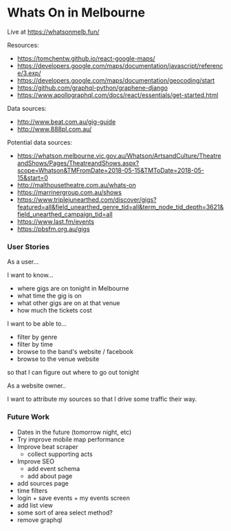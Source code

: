 # Whats On in Melbourne

Live at https://whatsonmelb.fun/

Resources:

* https://tomchentw.github.io/react-google-maps/
* https://developers.google.com/maps/documentation/javascript/reference/3.exp/
* https://developers.google.com/maps/documentation/geocoding/start
* https://github.com/graphql-python/graphene-django
* https://www.apollographql.com/docs/react/essentials/get-started.html


Data sources:

* http://www.beat.com.au/gig-guide
* http://www.888pl.com.au/

Potential data sources:

* https://whatson.melbourne.vic.gov.au/Whatson/ArtsandCulture/TheatreandShows/Pages/TheatreandShows.aspx?scope=Whatson&TMFromDate=2018-05-15&TMToDate=2018-05-15&start=0
* http://malthousetheatre.com.au/whats-on
* https://marrinergroup.com.au/shows
* https://www.triplejunearthed.com/discover/gigs?featured=all&field_unearthed_genre_tid=all&term_node_tid_depth=3621&field_unearthed_campaign_tid=all
* https://www.last.fm/events
* https://pbsfm.org.au/gigs

### User Stories

As a user...

I want to know...

* where gigs are on tonight in Melbourne
* what time the gig is on
* what other gigs are on at that venue
* how much the tickets cost

I want to be able to...

* filter by genre
* filter by time
* browse to the band's website / facebook
* browse to the venue website

so that I can figure out where to go out tonight



As a website owner..

I want to attribute my sources
so that I drive some traffic their way.

### Future Work

* Dates in the future (tomorrow night, etc)
* Try improve mobile map performance
* Improve beat scraper
    - collect supporting acts
* Improve SEO
    - add event schema
    - add about page
* add sources page
* time filters
* login + save events + my events screen
* add list view
* some sort of area select method?
* remove graphql
